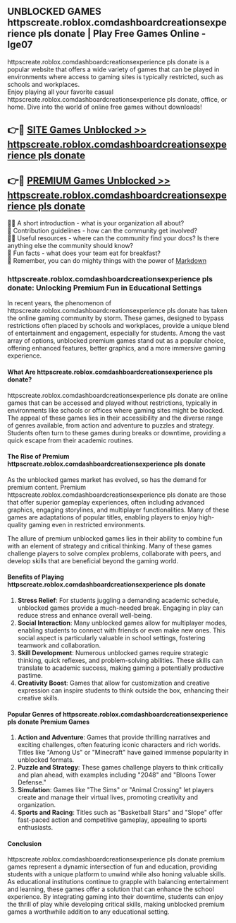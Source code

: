 ## UNBLOCKED GAMES httpscreate.roblox.comdashboardcreationsexperience pls donate | Play Free Games Online - lge07

httpscreate.roblox.comdashboardcreationsexperience pls donate is a popular website that offers a wide variety of games that can be played in environments where access to gaming sites is typically restricted, such as schools and workplaces.  
Enjoy playing all your favorite casual httpscreate.roblox.comdashboardcreationsexperience pls donate, office, or home. Dive into the world of online free games without downloads!

## 👉🔴 [SITE Games Unblocked >> httpscreate.roblox.comdashboardcreationsexperience pls donate](http://freeplayer.one?title=httpscreate.roblox.comdashboardcreationsexperience_pls_donate&ref=9)

## 👉🔴 [PREMIUM Games Unblocked >> httpscreate.roblox.comdashboardcreationsexperience pls donate](http://freeplayer.one?title=httpscreate.roblox.comdashboardcreationsexperience_pls_donate&ref=9)

🙋‍♀️ A short introduction - what is your organization all about?  
🌈 Contribution guidelines - how can the community get involved?  
👩‍💻 Useful resources - where can the community find your docs? Is there anything else the community should know?  
🍿 Fun facts - what does your team eat for breakfast?  
🧙 Remember, you can do mighty things with the power of [Markdown](https://docs.github.com/github/writing-on-github/getting-started-with-writing-and-formatting-on-github/basic-writing-and-formatting-syntax)

### httpscreate.roblox.comdashboardcreationsexperience pls donate: Unlocking Premium Fun in Educational Settings

In recent years, the phenomenon of httpscreate.roblox.comdashboardcreationsexperience pls donate has taken the online gaming community by storm. These games, designed to bypass restrictions often placed by schools and workplaces, provide a unique blend of entertainment and engagement, especially for students. Among the vast array of options, unblocked premium games stand out as a popular choice, offering enhanced features, better graphics, and a more immersive gaming experience.

#### What Are httpscreate.roblox.comdashboardcreationsexperience pls donate?

httpscreate.roblox.comdashboardcreationsexperience pls donate are online games that can be accessed and played without restrictions, typically in environments like schools or offices where gaming sites might be blocked. The appeal of these games lies in their accessibility and the diverse range of genres available, from action and adventure to puzzles and strategy. Students often turn to these games during breaks or downtime, providing a quick escape from their academic routines.

#### The Rise of Premium httpscreate.roblox.comdashboardcreationsexperience pls donate

As the unblocked games market has evolved, so has the demand for premium content. Premium httpscreate.roblox.comdashboardcreationsexperience pls donate are those that offer superior gameplay experiences, often including advanced graphics, engaging storylines, and multiplayer functionalities. Many of these games are adaptations of popular titles, enabling players to enjoy high-quality gaming even in restricted environments.

The allure of premium unblocked games lies in their ability to combine fun with an element of strategy and critical thinking. Many of these games challenge players to solve complex problems, collaborate with peers, and develop skills that are beneficial beyond the gaming world.

#### Benefits of Playing httpscreate.roblox.comdashboardcreationsexperience pls donate

1.  **Stress Relief**: For students juggling a demanding academic schedule, unblocked games provide a much-needed break. Engaging in play can reduce stress and enhance overall well-being.
2.  **Social Interaction**: Many unblocked games allow for multiplayer modes, enabling students to connect with friends or even make new ones. This social aspect is particularly valuable in school settings, fostering teamwork and collaboration.
3.  **Skill Development**: Numerous unblocked games require strategic thinking, quick reflexes, and problem-solving abilities. These skills can translate to academic success, making gaming a potentially productive pastime.
4.  **Creativity Boost**: Games that allow for customization and creative expression can inspire students to think outside the box, enhancing their creative skills.

#### Popular Genres of httpscreate.roblox.comdashboardcreationsexperience pls donate Premium Games

1.  **Action and Adventure**: Games that provide thrilling narratives and exciting challenges, often featuring iconic characters and rich worlds. Titles like "Among Us" or "Minecraft" have gained immense popularity in unblocked formats.
2.  **Puzzle and Strategy**: These games challenge players to think critically and plan ahead, with examples including "2048" and "Bloons Tower Defense."
3.  **Simulation**: Games like "The Sims" or "Animal Crossing" let players create and manage their virtual lives, promoting creativity and organization.
4.  **Sports and Racing**: Titles such as "Basketball Stars" and "Slope" offer fast-paced action and competitive gameplay, appealing to sports enthusiasts.

#### Conclusion

httpscreate.roblox.comdashboardcreationsexperience pls donate premium games represent a dynamic intersection of fun and education, providing students with a unique platform to unwind while also honing valuable skills. As educational institutions continue to grapple with balancing entertainment and learning, these games offer a solution that can enhance the school experience. By integrating gaming into their downtime, students can enjoy the thrill of play while developing critical skills, making unblocked premium games a worthwhile addition to any educational setting.